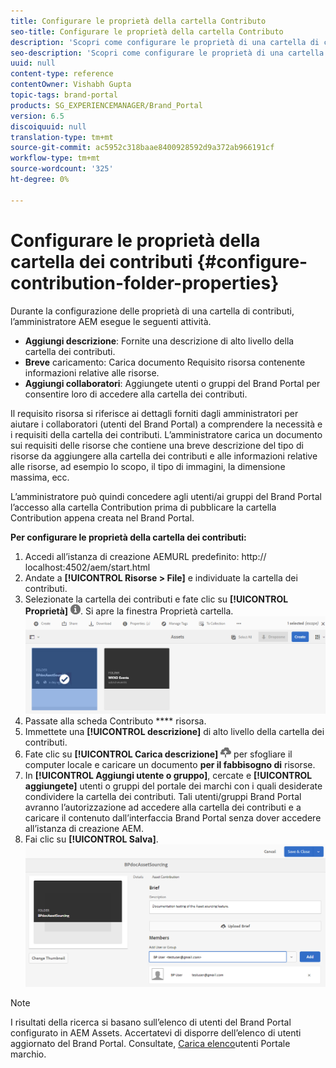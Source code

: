 ```yaml
---
title: Configurare le proprietà della cartella Contributo
seo-title: Configurare le proprietà della cartella Contributo
description: 'Scopri come configurare le proprietà di una cartella di contributi in AEM Assets. '
seo-description: 'Scopri come configurare le proprietà di una cartella di contributi in AEM Assets. '
uuid: null
content-type: reference
contentOwner: Vishabh Gupta
topic-tags: brand-portal
products: SG_EXPERIENCEMANAGER/Brand_Portal
version: 6.5
discoiquuid: null
translation-type: tm+mt
source-git-commit: ac5952c318baae8400928592d9a372ab966191cf
workflow-type: tm+mt
source-wordcount: '325'
ht-degree: 0%

---
```



# Configurare le proprietà della cartella dei contributi {#configure-contribution-folder-properties}

Durante la configurazione delle proprietà di una cartella di contributi, l’amministratore AEM esegue le seguenti attività.

* **Aggiungi descrizione**: Fornite una descrizione di alto livello della cartella dei contributi.
* **Breve** caricamento:  Carica documento Requisito risorsa contenente informazioni relative alle risorse.
* **Aggiungi collaboratori**: Aggiungete utenti o gruppi del Brand Portal per consentire loro di accedere alla cartella dei contributi.

Il requisito risorsa si riferisce ai dettagli forniti dagli amministratori per aiutare i collaboratori (utenti del Brand Portal) a comprendere la necessità e i requisiti della cartella dei contributi. L’amministratore carica un documento sui requisiti delle risorse che contiene una breve descrizione del tipo di risorse da aggiungere alla cartella dei contributi e alle informazioni relative alle risorse, ad esempio lo scopo, il tipo di immagini, la dimensione massima, ecc.

L’amministratore può quindi concedere agli utenti/ai gruppi del Brand Portal l’accesso alla cartella Contribution prima di pubblicare la cartella Contribution appena creata nel Brand Portal.

**Per configurare le proprietà della cartella dei contributi:**
1. Accedi all’istanza di creazione AEMURL predefinito: http:// localhost:4502/aem/start.html
1. Andate a **[!UICONTROL Risorse > File]** e individuate la cartella dei contributi.
1. Selezionate la cartella dei contributi e fate clic su **[!UICONTROL Proprietà]** ![](assets/properties.png). Si apre la finestra Proprietà cartella.
   ![](assets/contribution-folder-property1.png)
1. Passate alla scheda Contributo **** risorsa.
1. Immettete una **[!UICONTROL descrizione]** di alto livello della cartella dei contributi.
1. Fate clic su **[!UICONTROL Carica descrizione]** ![](assets/upload.png) per sfogliare il computer locale e caricare un documento **per il fabbisogno di** risorse.
1. In **[!UICONTROL Aggiungi utente o gruppo]**, cercate e **[!UICONTROL aggiungete]** utenti o gruppi del portale dei marchi con i quali desiderate condividere la cartella dei contributi.
Tali utenti/gruppi Brand Portal avranno l’autorizzazione ad accedere alla cartella dei contributi e a caricare il contenuto dall’interfaccia Brand Portal senza dover accedere all’istanza di creazione AEM.
1. Fai clic su **[!UICONTROL Salva]**.
   ![](assets/contribution-folder-property2.png)

>[!NOTE]
>
>I risultati della ricerca si basano sull’elenco di utenti del Brand Portal configurato in AEM Assets. Accertatevi di disporre dell’elenco di utenti aggiornato del Brand Portal. Consultate, [Carica elenco](brand-portal-configure-asset-sourcing.md)utenti Portale marchio.

